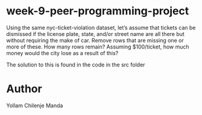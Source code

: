 # week-9-peer-programming-project

Using the same nyc-ticket-violation dataset, let’s assume that tickets can be dismissed if the license plate, state, and/or street name are all there but without requiring the make of car. Remove rows that are missing one or more of these. How many rows remain? Assuming $100/ticket, how much money would the city lose as a result of this?

The solution to this is found in the code in the src folder

# Author
Yollam Chilenje Manda